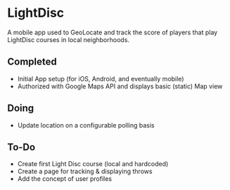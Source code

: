 # LightDisc
A mobile app used to GeoLocate and track the score of players that play LightDisc courses in local neighborhoods.

## Completed
* Initial App setup (for iOS, Android, and eventually mobile)
* Authorized with Google Maps API and displays basic (static) Map view

## Doing
* Update location on a configurable polling basis
  
## To-Do
* Create first Light Disc course (local and hardcoded)
* Create a page for tracking & displaying throws
* Add the concept of user profiles
